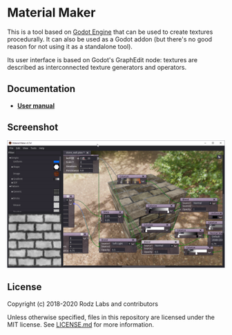# Material Maker

This is a tool based on [Godot Engine](https://godotengine.org/) that can
be used to create textures procedurally. It can also be used as a Godot addon
(but there's no good reason for not using it as a standalone tool).

Its user interface is based on Godot's GraphEdit node: textures are described
as interconnected texture generators and operators.

## Documentation

- **[User manual](https://rodzill4.github.io/godot-procedural-textures/doc/)**

## Screenshot

![Screenshot](addons/material_maker/doc/images/screenshot.png)

## License

Copyright (c) 2018-2020 Rodz Labs and contributors

Unless otherwise specified, files in this repository are licensed under the
MIT license. See [LICENSE.md](LICENSE.md) for more information.
